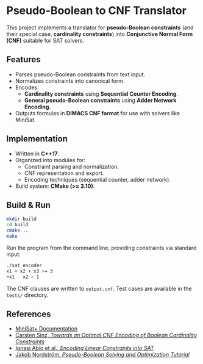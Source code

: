# Pseudo-Boolean to CNF Translator

This project implements a translator for **pseudo-Boolean constraints** (and their special case, **cardinality constraints**) into **Conjunctive Normal Form (CNF)** suitable for SAT solvers.

## Features
- Parses pseudo-Boolean constraints from text input.  
- Normalizes constraints into canonical form.  
- Encodes:
  - **Cardinality constraints** using **Sequential Counter Encoding**.  
  - **General pseudo-Boolean constraints** using **Adder Network Encoding**.  
- Outputs formulas in **DIMACS CNF format** for use with solvers like MiniSat.  

## Implementation
- Written in **C++17**.  
- Organized into modules for:
  - Constraint parsing and normalization.  
  - CNF representation and export.  
  - Encoding techniques (sequential counter, adder network).  
- Build system: **CMake (>= 3.10)**.  

## Build & Run
```bash
mkdir build
cd build
cmake ..
make
```

Run the program from the command line, providing constraints via standard input:
```bash
./sat_encoder
x1 + x2 + x3 >= 3
¬x1 - x2 > 1
```

The CNF clauses are written to `output.cnf`. Test cases are available in the `tests/` directory.

## References
- [MiniSat+ Documentation](http://minisat.se/downloads/MiniSat+.pdf)  
- [Carsten Sinz, *Towards an Optimal CNF Encoding of Boolean Cardinality Constraints*](https://www.carstensinz.de/papers/CP-2005.pdf)  
- [Ignasi Abío et al., *Encoding Linear Constraints into SAT*](https://arxiv.org/pdf/2005.02073)  
- [Jakob Nordström, *Pseudo-Boolean Solving and Optimization Tutorial*](https://simons.berkeley.edu/sites/default/files/docs/16969/pseudobooleansolvingtutorial.pdf)  
